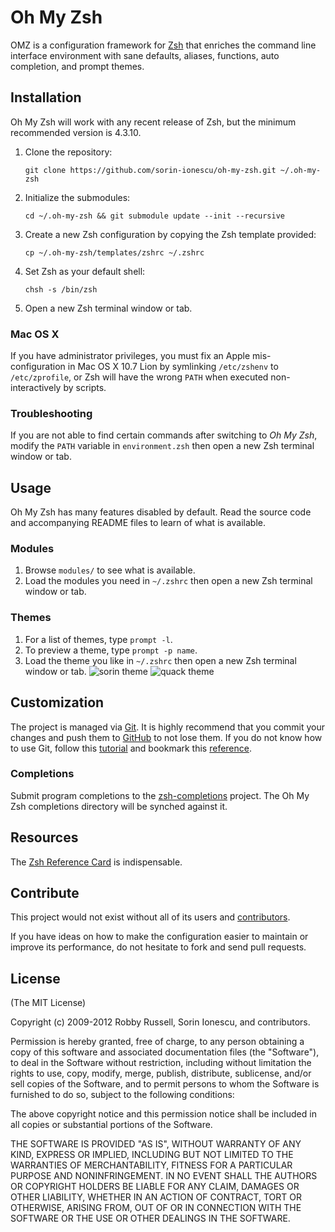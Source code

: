 # Oh My Zsh

OMZ is a configuration framework for [Zsh](http://www.zsh.org) that enriches
the command line interface environment with sane defaults, aliases, functions,
auto completion, and prompt themes.

## Installation

Oh My Zsh will work with any recent release of Zsh, but the minimum recommended
version is 4.3.10.

1. Clone the repository:

    `git clone https://github.com/sorin-ionescu/oh-my-zsh.git ~/.oh-my-zsh`

2. Initialize the submodules:

    `cd ~/.oh-my-zsh && git submodule update --init --recursive`

3. Create a new Zsh configuration by copying the Zsh template provided:

    `cp ~/.oh-my-zsh/templates/zshrc ~/.zshrc`

4. Set Zsh as your default shell:

    `chsh -s /bin/zsh`

5. Open a new Zsh terminal window or tab.

### Mac OS X

If you have administrator privileges, you must fix an Apple mis-configuration
in Mac OS X 10.7 Lion by symlinking `/etc/zshenv` to `/etc/zprofile`, or Zsh will
have the wrong `PATH` when executed non-interactively by scripts.

### Troubleshooting

If you are not able to find certain commands after switching to *Oh My Zsh*,
modify the `PATH` variable in `environment.zsh` then open a new Zsh terminal
window or tab.

## Usage

Oh My Zsh has many features disabled by default. Read the source code and
accompanying README files to learn of what is available.

### Modules

1. Browse `modules/` to see what is available.
2. Load the modules you need in `~/.zshrc` then open a new Zsh terminal window
   or tab.

### Themes

1. For a list of themes, type `prompt -l`.
2. To preview a theme, type `prompt -p name`.
3. Load the theme you like in `~/.zshrc` then open a new Zsh terminal window or
   tab.
   ![sorin theme](http://i.imgur.com/aipDQ.png "sorin theme")
   ![quack theme](http://imgur.com/vevSn "quack theme")

## Customization

The project is managed via [Git](http://git-scm.com). It is highly recommend
that you commit your changes and push them to [GitHub](http://github.com) to
not lose them. If you do not know how to use Git, follow this
[tutorial](http://gitimmersion.com) and bookmark this
[reference](http://gitref.org).

### Completions

Submit program completions to the
[zsh-completions](https://github.com/zsh-users/zsh-completions) project. The Oh
My Zsh completions directory will be synched against it.

## Resources

The [Zsh Reference Card](http://www.bash2zsh.com/zsh_refcard/refcard.pdf) is
indispensable.

## Contribute

This project would not exist without all of its users and
[contributors](https://github.com/sorin-ionescu/oh-my-zsh/contributors).

If you have ideas on how to make the configuration easier to maintain or
improve its performance, do not hesitate to fork and send pull requests.

## License

(The MIT License)

Copyright (c) 2009-2012 Robby Russell, Sorin Ionescu, and contributors.

Permission is hereby granted, free of charge, to any person obtaining a copy of
this software and associated documentation files (the "Software"), to deal in
the Software without restriction, including without limitation the rights to
use, copy, modify, merge, publish, distribute, sublicense, and/or sell copies
of the Software, and to permit persons to whom the Software is furnished to do
so, subject to the following conditions:

The above copyright notice and this permission notice shall be included in all
copies or substantial portions of the Software.

THE SOFTWARE IS PROVIDED "AS IS", WITHOUT WARRANTY OF ANY KIND, EXPRESS OR
IMPLIED, INCLUDING BUT NOT LIMITED TO THE WARRANTIES OF MERCHANTABILITY,
FITNESS FOR A PARTICULAR PURPOSE AND NONINFRINGEMENT. IN NO EVENT SHALL THE
AUTHORS OR COPYRIGHT HOLDERS BE LIABLE FOR ANY CLAIM, DAMAGES OR OTHER
LIABILITY, WHETHER IN AN ACTION OF CONTRACT, TORT OR OTHERWISE, ARISING FROM,
OUT OF OR IN CONNECTION WITH THE SOFTWARE OR THE USE OR OTHER DEALINGS IN THE
SOFTWARE.

